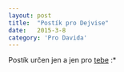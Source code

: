 ```yaml
---
layout: post
title:  "Postík pro Dejvise"
date:   2015-3-8
category: 'Pro Davida'
---
```


<p>Postík určen jen a jen pro <a href="http://blog.dpavlik.cz">tebe</a> :*</p>
